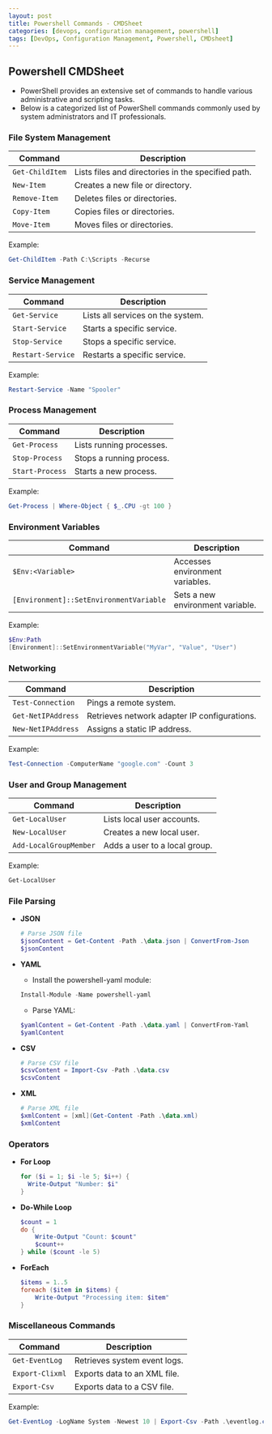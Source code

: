 ```yaml
---
layout: post
title: Powershell Commands - CMDSheet
categories: [devops, configuration management, powershell]
tags: [DevOps, Configuration Management, Powershell, CMDsheet]
---
```


## Powershell CMDSheet

- PowerShell provides an extensive set of commands to handle various administrative and scripting tasks.
- Below is a categorized list of PowerShell commands commonly used by system administrators and IT professionals.

### File System Management

| Command       | Description                                      |
| ------------- | ------------------------------------------------ |
| `Get-ChildItem` | Lists files and directories in the specified path. |
| `New-Item`    | Creates a new file or directory.                 |
| `Remove-Item` | Deletes files or directories.                    |
| `Copy-Item`   | Copies files or directories.                     |
| `Move-Item`   | Moves files or directories.                      |

Example:

```powershell
Get-ChildItem -Path C:\Scripts -Recurse
```

### Service Management

| Command         | Description                          |
| --------------- | ------------------------------------ |
| `Get-Service`   | Lists all services on the system.    |
| `Start-Service` | Starts a specific service.           |
| `Stop-Service`  | Stops a specific service.            |
| `Restart-Service`| Restarts a specific service.        |

Example:

```powershell
Restart-Service -Name "Spooler"
```

### Process Management

| Command       | Description                  |
| ------------- | ---------------------------- |
| `Get-Process` | Lists running processes.     |
| `Stop-Process`| Stops a running process.     |
| `Start-Process`| Starts a new process.       |

Example:

```powershell
Get-Process | Where-Object { $_.CPU -gt 100 }
```

### Environment Variables

| Command                                 | Description                          |
| --------------------------------------- | ------------------------------------ |
| `$Env:<Variable>`                       | Accesses environment variables.      |
| `[Environment]::SetEnvironmentVariable` | Sets a new environment variable.     |

Example:

```powershell
$Env:Path
[Environment]::SetEnvironmentVariable("MyVar", "Value", "User")
```

### Networking

| Command            | Description                              |
| ------------------ | ---------------------------------------- |
| `Test-Connection`  | Pings a remote system.                   |
| `Get-NetIPAddress` | Retrieves network adapter IP configurations. |
| `New-NetIPAddress` | Assigns a static IP address.             |

Example:

```powershell
Test-Connection -ComputerName "google.com" -Count 3
```

### User and Group Management

| Command              | Description                        |
| -------------------- | ---------------------------------- |
| `Get-LocalUser`      | Lists local user accounts.         |
| `New-LocalUser`      | Creates a new local user.          |
| `Add-LocalGroupMember` | Adds a user to a local group.     |

Example:

```powershell
Get-LocalUser
```

### File Parsing

- **JSON**

  ```powershell
  # Parse JSON file
  $jsonContent = Get-Content -Path .\data.json | ConvertFrom-Json
  $jsonContent
  ```

- **YAML**

  - Install the powershell-yaml module:

  ```powershell
  Install-Module -Name powershell-yaml
  ```

  - Parse YAML:

  ```powershell
  $yamlContent = Get-Content -Path .\data.yaml | ConvertFrom-Yaml
  $yamlContent
  ```

- **CSV**

  ```powershell
  # Parse CSV file
  $csvContent = Import-Csv -Path .\data.csv
  $csvContent
  ```

- **XML**

  ```powershell
  # Parse XML file
  $xmlContent = [xml](Get-Content -Path .\data.xml)
  $xmlContent
  ```

### Operators

- **For Loop**

  ```powershell
  for ($i = 1; $i -le 5; $i++) {
    Write-Output "Number: $i"
  }
  ```

- **Do-While Loop**

  ```powershell
  $count = 1
  do {
      Write-Output "Count: $count"
      $count++
  } while ($count -le 5)
  ```

- **ForEach**

  ```powershell
  $items = 1..5
  foreach ($item in $items) {
      Write-Output "Processing item: $item"
  }
  ```

### Miscellaneous Commands

| Command         | Description                        |
| --------------- | ---------------------------------- |
| `Get-EventLog`  | Retrieves system event logs.       |
| `Export-Clixml` | Exports data to an XML file.       |
| `Export-Csv`    | Exports data to a CSV file.        |

Example:

```powershell
Get-EventLog -LogName System -Newest 10 | Export-Csv -Path .\eventlog.csv -NoTypeInformation
```
